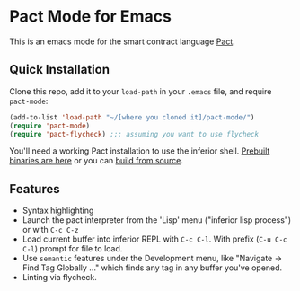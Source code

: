 Pact Mode for Emacs
===

This is an emacs mode for the smart contract language [Pact](http://kadena.io/pact).

Quick Installation
---

Clone this repo, add it to your `load-path` in your `.emacs` file, and require `pact-mode`:

```lisp
(add-to-list 'load-path "~/[where you cloned it]/pact-mode/")
(require 'pact-mode)
(require 'pact-flycheck) ;;; assuming you want to use flycheck
```

You'll need a working Pact installation to use the inferior shell.
[Prebuilt binaries are here](http://kadena.io/pact/downloads.html)
or you can [build from source](https://github.com/kadena-io/pact#building).

Features
---
- Syntax highlighting
- Launch the pact interpreter from the 'Lisp' menu ("inferior lisp process") or with `C-c C-z`
- Load current buffer into inferior REPL with `C-c C-l`. With prefix (`C-u C-c C-l`) prompt for file to load.
- Use `semantic` features under the Development menu, like "Navigate -> Find Tag Globally ..."
  which finds any tag in any buffer you've opened.
- Linting via flycheck.
